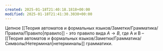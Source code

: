 ```yaml
---
created: 2025-01-18T21:40:18.1818+00:00
modified: 2025-01-18T21:41:30.3030+00:00
---
```

Цепное [[Теория автоматов и формальных языков/Заметки/Грамматика/Правила/Правило|правило]] - это правило вида $А \rightarrow В$, где А и В – [[Теория автоматов и формальных языков/Заметки/Грамматика/Символы/Нетерминал|нетерминалы]] грамматики.